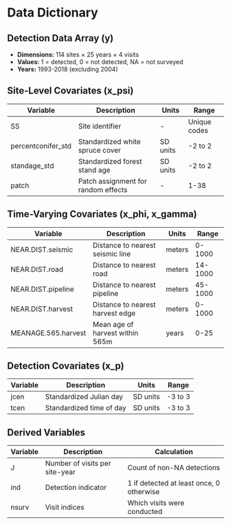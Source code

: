 # Data Dictionary

## Detection Data Array (y)
- **Dimensions:** 114 sites × 25 years × 4 visits
- **Values:** 1 = detected, 0 = not detected, NA = not surveyed
- **Years:** 1993-2018 (excluding 2004)

## Site-Level Covariates (x_psi)
| Variable | Description | Units | Range |
|----------|-------------|-------|-------|
| SS | Site identifier | - | Unique codes |
| percentconifer_std | Standardized white spruce cover | SD units | -2 to 2 |
| standage_std | Standardized forest stand age | SD units | -2 to 2 |
| patch | Patch assignment for random effects | - | 1-38 |

## Time-Varying Covariates (x_phi, x_gamma)
| Variable | Description | Units | Range |
|----------|-------------|-------|-------|
| NEAR.DIST.seismic | Distance to nearest seismic line | meters | 0-1000 |
| NEAR.DIST.road | Distance to nearest road | meters | 14-1000 |
| NEAR.DIST.pipeline | Distance to nearest pipeline | meters | 45-1000 |
| NEAR.DIST.harvest | Distance to nearest harvest edge | meters | 0-1000 |
| MEANAGE.565.harvest | Mean age of harvest within 565m | years | 0-25 |

## Detection Covariates (x_p)
| Variable | Description | Units | Range |
|----------|-------------|-------|-------|
| jcen | Standardized Julian day | SD units | -3 to 3 |
| tcen | Standardized time of day | SD units | -3 to 3 |

## Derived Variables
| Variable | Description | Calculation |
|----------|-------------|-------------|
| J | Number of visits per site-year | Count of non-NA detections |
| ind | Detection indicator | 1 if detected at least once, 0 otherwise |
| nsurv | Visit indices | Which visits were conducted |